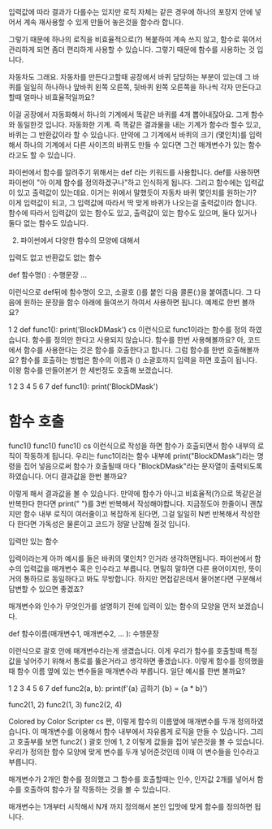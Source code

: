 입력값에 따라 결과가 다를수는 있지만 로직 자체는 같은 경우에 하나의 포장지 안에 넣어서 계속 재사용할 수 있게 만들어 놓은것을 함수라 합니다. 

  그렇기 때문에 하나의 로직을 비효율적으로(?) 복붙하여 계속 쓰지 않고, 함수로 묶어서 관리하게 되면 좀더 편리하게 사용할 수 있습니다. 그렇기 때문에 함수를 사용하는 것 입니다.

자동차도 그래요. 자동차를 만든다고할때 공장에서 바퀴 담당하는 부분이 있는데 그 바퀴를 일일히 하나하나 앞바퀴 왼쪽 오른쪽, 뒷바퀴 왼쪽 오른쪽을 하나씩 각자 만든다고 할때 얼마나 비효율적일까요?

이걸 공장에서 자동화해서 하나의 기계에서 똑같은 바퀴를 4개 뽑아내잖아요. 그게 함수와 동일한것 입니다. 자동화한 기계. 즉 똑같은 결과물을 내는 기계가 함수라 할수 있고, 바퀴는 그 반환값이라 할 수 있습니다. 만약에 그 기계에서 바퀴의 크기 (몇인치)를 입력해서 하나의 기계에서 다른 사이즈의 바퀴도 만들 수 있다면 그건 매개변수가 있는 함수라고도 할 수 있습니다.

파이썬에서 함수를 알려주기 위해서는 def 라는 키워드를 사용합니다. def를 사용하면 파이썬이 "아 이제 함수를 정의하겠구나"하고 인식하게 됩니다.
그리고 함수에는 입력값이 있고 출력값이 있는데요.
이거는 위에서 말했듯이 자동차 바퀴 몇인치를 원하는가? 이게 입력값이 되고, 그 입력값에 따라서 딱 맞게 바퀴가 나오는걸 출력값이라 합니다.
함수에 따라서 입력값이 있는 함수도 있고, 출력값이 있는 함수도 있으며, 둘다 있거나 둘다 없는 함수도 있습니다.



2. 파이썬에서 다양한 함수의 모양에 대해서

입력도 없고 반환값도 없는 함수

def 함수명() :
   수행문장
   ...

이런식으로 def뒤에 함수명이 오고, 소괄호 ()를 붙인 다음 콜론(:)을 붙여줍니다.
그 다음에 원하는 문장을 함수 아래에 들여쓰기 하여서 사용하면 됩니다.
예제로 한번 볼까요?

1
2
def func1():
    print('BlockDMask')
cs
이런식으로 func1이라는 함수를 정의 하였습니다. 함수를 정의만 한다고 사용되지 않습니다.
함수를 한번 사용해볼까요? 아, 코드에서 함수를 사용한다는 것은 함수를 호출한다고 합니다. 그럼 함수를 한번 호출해볼까요?
함수를 호출하는 방법은 함수의 이름과 () 소괄호까지 입력을 하면 호출이 됩니다.
이왕 함수를 만들어본거 한 세번정도 호출해 보겠습니다.

1
2
3
4
5
6
7
def func1():
    print('BlockDMask')
 
# 함수 호출
func1()
func1()
func1()
cs
이런식으로 작성을 하면 함수가 호출되면서 함수 내부의 로직이 작동하게 됩니다.
우리는 func1이라는 함수 내부에 print("BlockDMask")라는 명령을 집어 넣음으로써 함수가 호출될때 마다 "BlockDMask"라는 문자열이 출력되도록 하였습니다. 어디 결과값을 한번 볼까요?


이렇게 해서 결과값을 볼 수 있습니다.
만약에 함수가 아니고 비효율적(?)으로 똑같은걸 반복한다 한다면 print(" ")를 3번 반복해서 작성해야합니다.
지금정도야 한줄이니 괜찮지만 함수 내부 로직이 여러줄이고 복잡하게 된다면, 그걸 일일히 N번 반복해서 작성한다 한다면 가독성은 물론이고 코드가 정말 난잡해 질것 입니다.



입력만 있는 함수

입력이라는게 아까 예시를 들은 바퀴의 몇인치? 인거라 생각하면됩니다.
파이썬에서 함수의 입력값을 매개변수 혹은 인수라고 부릅니다. 면밀히 말하면 다른 용어이지만, 뜻이 거의 통하므로 동일하다고 봐도 무방합니다. 하지만 면접같은데서 물어본다면 구분해서 답변할 수 있으면 좋겠죠?

매개변수와 인수가 무엇인가를 설명하기 전에 입력이 있는 함수의 모양을 먼저 보겠습니다.

def 함수이름(매개변수1, 매개변수2, ... ):
    수행문장

이런식으로 괄호 안에 매개변수라는게 생겼습니다. 이게 우리가 함수를 호출할때 특정 값을 넣어주기 위해서 통로를 뚫은거라고 생각하면 좋겠습니다.
이렇게 함수를 정의했을때 함수 이름 옆에 있는 변수들을 매개변수라 부릅니다.
일단 예시를 한번 볼까요?

1
2
3
4
5
6
7
def func2(a, b):
    print(f'{a} 곱하기 {b} = {a * b}')
 
func2(1, 2)
func2(1, 3)
func2(2, 4)
 
Colored by Color Scripter
cs
짠, 이렇게 함수의 이름옆에 매개변수를 두개 정의하였습니다.
이 매개변수를 이용해서 함수 내부에서 자유롭게 로직을 만들 수 있습니다.
그리고 호출부를 보면 func2( ) 괄호 안에 1, 2 이렇게 값들을 집어 넣은것을 볼 수 있습니다.
우리가 정의한 함수 모양에 맞게 변수를 두개 넣어준것인데 이때 이 변수들을 인수라고 부릅니다.

매개변수가 2개인 함수를 정의했고
그 함수를 호출할때는 인수, 인자값 2개를 넣어서 함수를 호출하여 함수가 잘 작동하는 것을 볼 수 있습니다.

매개변수는 1개부터 시작해서 N개 까지 정의해서 본인 입맛에 맞게 함수를 정의하면 됩니다.

